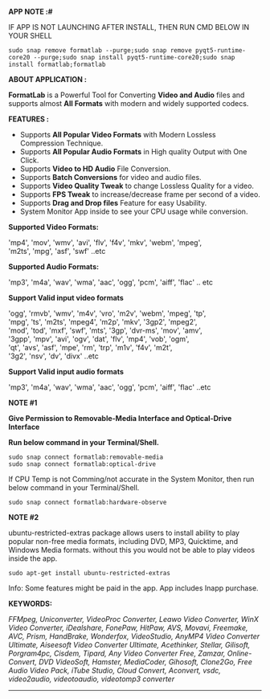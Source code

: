**APP NOTE :#**

IF APP IS NOT LAUNCHING AFTER INSTALL, THEN RUN CMD BELOW IN YOUR SHELL

    sudo snap remove formatlab --purge;sudo snap remove pyqt5-runtime-core20 --purge;sudo snap install pyqt5-runtime-core20;sudo snap install formatlab;formatlab


**ABOUT APPLICATION :**

**FormatLab** is a Powerful Tool for Converting **Video and Audio** files and supports almost **All Formats** with modern and widely supported codecs.

**FEATURES :** 

- Supports **All Popular Video Formats** with Modern Lossless Compression Technique.
- Supports **All Popular Audio Formats** in High quality Output with One Click.
- Supports **Video to HD Audio** File Conversion.
- Supports **Batch Conversions** for video and audio files.
- Supports **Video Quality Tweak** to change Lossless Quality for a video.
- Supports **FPS Tweak** to increase/decrease frame per second of a video.
- Supports **Drag and Drop files** Feature for easy Usability.
- System Monitor App inside to see your CPU usage while conversion.

**Supported Video Formats:**  
  
'mp4', 'mov', 'wmv', 'avi', 'flv', 'f4v', 'mkv', 'webm', 'mpeg',  
'm2ts', 'mpg', 'asf', 'swf' ..etc  
  
**Supported Audio Formats:**  
  
'mp3', 'm4a', 'wav', 'wma', 'aac', 'ogg', 'pcm', 'aiff', 'flac' .. etc  
  
**Support Valid input video formats**  
  
'ogg', 'rmvb', 'wmv', 'm4v', 'vro', 'm2v', 'webm', 'mpeg', 'tp',  
'mpg', 'ts', 'm2ts', 'mpeg4', 'm2p', 'mkv', '3gp2', 'mpeg2',  
'mod', 'tod', 'mxf', 'swf', 'mts', '3gp', 'dvr-ms', 'mov', 'amv',  
'3gpp', 'mpv', 'avi', 'ogv', 'dat', 'flv', 'mp4', 'vob', 'ogm',  
'qt', 'avs', 'asf', 'mpe', 'rm', 'trp', 'm1v', 'f4v', 'm2t',  
'3g2', 'nsv', 'dv', 'divx' ..etc  
  
**Support Valid input audio formats**  
  
'mp3', 'm4a', 'wav', 'wma', 'aac', 'ogg', 'pcm', 'aiff', 'flac' ..etc  
  
**NOTE #1**  
  
**Give Permission to Removable-Media Interface and Optical-Drive Interface**  
  
**Run below command in your Terminal/Shell.**  

    sudo snap connect formatlab:removable-media  
    sudo snap connect formatlab:optical-drive  

  
If CPU Temp is not Comming/not accurate in the System Monitor, then run below command in your Terminal/Shell.  
  

    sudo snap connect formatlab:hardware-observe  
  
**NOTE #2**  
  
ubuntu-restricted-extras package allows users to install ability to play popular non-free media formats, including DVD, MP3, Quicktime, and Windows Media formats. without this you would not be able to play videos inside the app.  

    sudo apt-get install ubuntu-restricted-extras




Info: Some features might be paid in the app. App includes Inapp purchase.

**KEYWORDS:** 

*FFMpeg, Uniconverter, VideoProc Converter, Leawo Video Converter, WinX Video Converter, iDealshare, FonePaw, HitPaw, AVS, Movavi, Freemake, AVC, Prism, HandBrake, Wonderfox, VideoStudio, AnyMP4 Video Converter Ultimate, Aiseesoft Video Converter Ultimate, Acethinker, Stellar, Gilisoft, Porgram4pc, Cisdem, Tipard, Any Video Converter Free, Zamzar, Online-Convert, DVD VideoSoft, Hamster, MediaCoder, Gihosoft,  Clone2Go, Free Audio Video Pack, iTube Studio, Cloud Convert, Aconvert, vsdc, video2audio, videotoaudio, videotomp3 converter*

---------------------------------------------------------------------------------------------------------------------------------------------